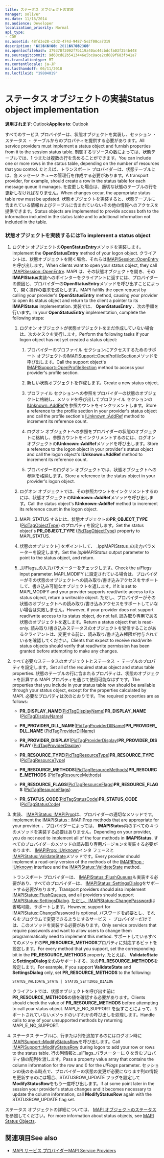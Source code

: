 ```yaml
---
title: ステータス オブジェクトの実装
manager: soliver
ms.date: 11/16/2014
ms.audience: Developer
localization_priority: Normal
api_type:
- COM
ms.assetid: 48fd3e28-c2d2-474d-9487-5e2f08ca7319
description: '�ŏI�X�V��: 2011�N7��23��'
ms.openlocfilehash: 379378f2092f7b119a40ac44cbdcfa03f254b448
ms.sourcegitcommit: 9d60cd82b5413446e5bc8ace2cd689f683fb41a7
ms.translationtype: MT
ms.contentlocale: ja-JP
ms.lasthandoff: 06/11/2018
ms.locfileid: "19804019"
---
```

# <a name="status-object-implementation"></a><span data-ttu-id="a5935-103">ステータス オブジェクトの実装</span><span class="sxs-lookup"><span data-stu-id="a5935-103">Status object implementation</span></span>

<span data-ttu-id="a5935-104">**適用されます**: Outlook</span><span class="sxs-lookup"><span data-stu-id="a5935-104">**Applies to**: Outlook</span></span> 
  
<span data-ttu-id="a5935-105">すべてのサービス プロバイダーは、状態オブジェクトを実装し、セッション ・ ステータス ・ テーブルからのプロパティを提供する必要があります。</span><span class="sxs-lookup"><span data-stu-id="a5935-105">All service providers must implement a status object and furnish properties from it to the session status table.</span></span> <span data-ttu-id="a5935-106">制御するリソースの数によっては、状態テーブルでは、1 つまたは複数の行を含めることができます。</span><span class="sxs-lookup"><span data-stu-id="a5935-106">You can include one or more rows in the status table, depending on the number of resources that you control.</span></span> <span data-ttu-id="a5935-107">たとえば、トランスポート プロバイダーは、状態テーブルには、各メッセージ キューの管理行を作成する必要があります。</span><span class="sxs-lookup"><span data-stu-id="a5935-107">A transport provider, for example, should create a row in the status table for each message queue it manages.</span></span> <span data-ttu-id="a5935-108">を変更した場合は、適切な状態のテーブルの行を更新しなければなりません。</span><span class="sxs-lookup"><span data-stu-id="a5935-108">When changes occur, the appropriate status table row must be updated.</span></span> <span data-ttu-id="a5935-109">状態オブジェクトを実装すると、状態テーブルに含まれている情報およびテーブルに含まれていないその他の情報へのアクセスを提供できます。</span><span class="sxs-lookup"><span data-stu-id="a5935-109">Status objects are implemented to provide access both to the information included in the status table and to additional information not included in the table.</span></span>
  
### <a name="to-implement-a-status-object"></a><span data-ttu-id="a5935-110">状態オブジェクトを実装するには</span><span class="sxs-lookup"><span data-stu-id="a5935-110">To implement a status object</span></span>

1. <span data-ttu-id="a5935-111">ログオン オブジェクトの**OpenStatusEntry**メソッドを実装します。</span><span class="sxs-lookup"><span data-stu-id="a5935-111">Implement the **OpenStatusEntry** method of your logon object.</span></span> <span data-ttu-id="a5935-112">クライアントは、状態オブジェクトを開く場合、それらは[IMAPISession::OpenEntry](imapisession-openentry.md)を呼び出します。</span><span class="sxs-lookup"><span data-stu-id="a5935-112">When clients want to open your status object, they call [IMAPISession::OpenEntry](imapisession-openentry.md).</span></span> <span data-ttu-id="a5935-113">MAPI は、その状態オブジェクトを開き、その**IMAPIStatus**実装へのポインターをクライアントに返すには、プロバイダーの原因と、プロバイダーの**OpenStatusEntry**メソッドを呼び出すことによって、開く操作の要求を満たします。</span><span class="sxs-lookup"><span data-stu-id="a5935-113">MAPI fulfills the open request by calling your provider's **OpenStatusEntry** method, causing your provider to open its status object and return to the client a pointer to its **IMAPIStatus** implementation.</span></span> <span data-ttu-id="a5935-114">実装では、 **OpenStatusEntry** 、次の手順を行います。</span><span class="sxs-lookup"><span data-stu-id="a5935-114">In your **OpenStatusEntry** implementation, complete the following steps:</span></span> 
    
   1. <span data-ttu-id="a5935-115">ログオン オブジェクトが状態オブジェクトをまだ作成していない場合は、次のタスクを実行します。</span><span class="sxs-lookup"><span data-stu-id="a5935-115">Perform the following tasks if your logon object has not yet created a status object:</span></span>
    
      1. <span data-ttu-id="a5935-116">プロバイダーのプロファイル セクションにアクセスするためのサポート オブジェクトの[IMAPISupport::OpenProfileSection](imapisupport-openprofilesection.md)メソッドを呼び出します。</span><span class="sxs-lookup"><span data-stu-id="a5935-116">Call the support object's [IMAPISupport::OpenProfileSection](imapisupport-openprofilesection.md) method to access your provider's profile section.</span></span> 
          
      2. <span data-ttu-id="a5935-117">新しい状態オブジェクトを作成します。</span><span class="sxs-lookup"><span data-stu-id="a5935-117">Create a new status object.</span></span>
          
      3. <span data-ttu-id="a5935-118">プロファイル セクションへの参照をプロバイダーの状態のオブジェクトに格納し、メソッドを呼び出してプロファイル セクションの[IUnknown::AddRef](http://msdn.microsoft.com/library/b4316efd-73d4-4995-b898-8025a316ba63%28Office.15%29.aspx)を参照カウントをインクリメントします。</span><span class="sxs-lookup"><span data-stu-id="a5935-118">Store a reference to the profile section in your provider's status object and call the profile section's [IUnknown::AddRef](http://msdn.microsoft.com/library/b4316efd-73d4-4995-b898-8025a316ba63%28Office.15%29.aspx) method to increment its reference count.</span></span> 
          
      4. <span data-ttu-id="a5935-119">ログオン オブジェクトへの参照をプロバイダーの状態のオブジェクトに格納し、参照カウントをインクリメントするのには、ログオン オブジェクトの**IUnknown::AddRef**メソッドを呼び出します。</span><span class="sxs-lookup"><span data-stu-id="a5935-119">Store a reference to the logon object in your provider's status object and call the logon object's **IUnknown::AddRef** method to increment its reference count.</span></span> 
          
      5. <span data-ttu-id="a5935-120">プロバイダーのログオン オブジェクトでは、状態オブジェクトへの参照を格納します。</span><span class="sxs-lookup"><span data-stu-id="a5935-120">Store a reference to the status object in your provider's logon object.</span></span>
    
   2. <span data-ttu-id="a5935-121">ログオン オブジェクトでは、その参照カウントをインクリメントするのには、状態オブジェクトの**IUnknown::AddRef**メソッドを呼び出します。</span><span class="sxs-lookup"><span data-stu-id="a5935-121">Call the status object's **IUnknown::AddRef** method to increment its reference count in the logon object.</span></span> 
    
   3. <span data-ttu-id="a5935-122">MAPI_STATUS するには、状態オブジェクトの**PR_OBJECT_TYPE** ([PidTagObjectType](pidtagobjecttype-canonical-property.md)) のプロパティを設定します。</span><span class="sxs-lookup"><span data-stu-id="a5935-122">Set the status object's **PR_OBJECT_TYPE** ([PidTagObjectType](pidtagobjecttype-canonical-property.md)) property to MAPI_STATUS.</span></span>
    
   4. <span data-ttu-id="a5935-123">状態のオブジェクト] をポイントして、 _lppMAPIStatus_の出力パラメーターを設定します。</span><span class="sxs-lookup"><span data-stu-id="a5935-123">Set the  _lppMAPIStatus_ output parameter to point to the status object, and return.</span></span> 
    
   5. <span data-ttu-id="a5935-124">_UlFlags_の入力パラメーターをチェックします。</span><span class="sxs-lookup"><span data-stu-id="a5935-124">Check the  _ulFlags_ input parameter.</span></span> <span data-ttu-id="a5935-125">MAPI_MODIFY に設定されている場合は、プロバイダーがその状態のオブジェクトへの読み取り/書き込みアクセスをサポートして、書き込み可能なオブジェクトを返します。</span><span class="sxs-lookup"><span data-stu-id="a5935-125">If it is set to MAPI_MODIFY and your provider supports read/write access to its status object, return a writeable object.</span></span> <span data-ttu-id="a5935-126">ただし、プロバイダーがその状態のオブジェクトへの読み取り/書き込みアクセスをサポートしていない場合は失敗しません。</span><span class="sxs-lookup"><span data-stu-id="a5935-126">However, if your provider does not support read/write access to its status object, do not fail.</span></span> <span data-ttu-id="a5935-127">読み取り専用である状態のオブジェクトを返します。</span><span class="sxs-lookup"><span data-stu-id="a5935-127">Return a status object that is read-only.</span></span> <span data-ttu-id="a5935-128">読み取り/書き込みステータスのオブジェクトを受信することがあるクライアントは、変更する前に、読み取り/書き込み権限が付与されているを確認してください。</span><span class="sxs-lookup"><span data-stu-id="a5935-128">Clients that expect to receive read/write status objects should verify that read/write permission has been granted before attempting to make any changes.</span></span> 
    
2. <span data-ttu-id="a5935-129">すべて必要なステータスのオブジェクトとステータス ・ テーブルのプロパティを設定します。</span><span class="sxs-lookup"><span data-stu-id="a5935-129">Set all of the required status object and status table properties.</span></span> <span data-ttu-id="a5935-130">状態のテーブルの行に含まれるプロパティは、状態のオブジェクトを計算する MAPI プロパティを通じて使用可能なはずです。</span><span class="sxs-lookup"><span data-stu-id="a5935-130">The properties that you include in your status table row should be available through your status object, except for the properties calculated by MAPI.</span></span> <span data-ttu-id="a5935-131">必要なプロパティは次のとおりです。</span><span class="sxs-lookup"><span data-stu-id="a5935-131">The required properties are as follows:</span></span>
    
   - <span data-ttu-id="a5935-132">**PR_DISPLAY_NAME**([PidTagDisplayName](pidtagdisplayname-canonical-property.md))</span><span class="sxs-lookup"><span data-stu-id="a5935-132">**PR_DISPLAY_NAME** ([PidTagDisplayName](pidtagdisplayname-canonical-property.md))</span></span>
    
   - <span data-ttu-id="a5935-133">**PR_PROVIDER_DLL_NAME**([PidTagProviderDllName](pidtagproviderdllname-canonical-property.md))</span><span class="sxs-lookup"><span data-stu-id="a5935-133">**PR_PROVIDER_DLL_NAME** ([PidTagProviderDllName](pidtagproviderdllname-canonical-property.md))</span></span>
    
   - <span data-ttu-id="a5935-134">**PR_PROVIDER_DISPLAY**([PidTagProviderDisplay](pidtagproviderdisplay-canonical-property.md))</span><span class="sxs-lookup"><span data-stu-id="a5935-134">**PR_PROVIDER_DISPLAY** ([PidTagProviderDisplay](pidtagproviderdisplay-canonical-property.md))</span></span>
    
   - <span data-ttu-id="a5935-135">**PR_RESOURCE_TYPE**([PidTagResourceType](pidtagresourcetype-canonical-property.md))</span><span class="sxs-lookup"><span data-stu-id="a5935-135">**PR_RESOURCE_TYPE** ([PidTagResourceType](pidtagresourcetype-canonical-property.md))</span></span>
    
   - <span data-ttu-id="a5935-136">**PR_RESOURCE_METHODS**([PidTagResourceMethods](pidtagresourcemethods-canonical-property.md))</span><span class="sxs-lookup"><span data-stu-id="a5935-136">**PR_RESOURCE_METHODS** ([PidTagResourceMethods](pidtagresourcemethods-canonical-property.md))</span></span>
    
   - <span data-ttu-id="a5935-137">**PR_RESOURCE_FLAGS**([PidTagResourceFlags](pidtagresourceflags-canonical-property.md))</span><span class="sxs-lookup"><span data-stu-id="a5935-137">**PR_RESOURCE_FLAGS** ([PidTagResourceFlags](pidtagresourceflags-canonical-property.md))</span></span>
    
   - <span data-ttu-id="a5935-138">**PR_STATUS_CODE**([PidTagStatusCode](pidtagstatuscode-canonical-property.md))</span><span class="sxs-lookup"><span data-stu-id="a5935-138">**PR_STATUS_CODE** ([PidTagStatusCode](pidtagstatuscode-canonical-property.md))</span></span>
    
3. <span data-ttu-id="a5935-139">実装、 [IMAPIStatus: IMAPIProp](imapistatusimapiprop.md)は、プロバイダーの適切なメソッドです。</span><span class="sxs-lookup"><span data-stu-id="a5935-139">Implement the [IMAPIStatus : IMAPIProp](imapistatusimapiprop.md) methods that are appropriate for your provider.</span></span> <span data-ttu-id="a5935-140">、プロバイダーによっては、 **IMAPIStatus**内のすべての 4 つのメソッドを実装する必要はありません。</span><span class="sxs-lookup"><span data-stu-id="a5935-140">Depending on your provider, you do not need to implement all of the four methods in **IMAPIStatus**.</span></span> <span data-ttu-id="a5935-141">すべてのプロバイダーのメソッドの読み取り専用バージョンを実装する必要があります、 [IMAPIProp: IUnknown](imapipropiunknown.md)インタ フェースと[IMAPIStatus::ValidateState](imapistatus-validatestate.md)メソッドです。</span><span class="sxs-lookup"><span data-stu-id="a5935-141">Every provider should implement a read-only version of the methods of the [IMAPIProp : IUnknown](imapipropiunknown.md) interface and the [IMAPIStatus::ValidateState](imapistatus-validatestate.md) method.</span></span> 

   <span data-ttu-id="a5935-142">トランスポート プロバイダーは、 [IMAPIStatus::FlushQueues](imapistatus-flushqueues.md)も実装する必要があり、すべてのプロバイダーは、 [IMAPIStatus::SettingsDialog](imapistatus-settingsdialog.md)をサポートする必要があります。</span><span class="sxs-lookup"><span data-stu-id="a5935-142">Transport providers should also implement [IMAPIStatus::FlushQueues](imapistatus-flushqueues.md), and all providers should support [IMAPIStatus::SettingsDialog](imapistatus-settingsdialog.md).</span></span> <span data-ttu-id="a5935-143">[ただし、IMAPIStatus::ChangePassword](imapistatus-changepassword.md)は省略可能、サポートします。</span><span class="sxs-lookup"><span data-stu-id="a5935-143">However, support for [IMAPIStatus::ChangePassword](imapistatus-changepassword.md) is optional.</span></span> <span data-ttu-id="a5935-144">パスワードを必要とし、それらをプログラムで変更できるようにするサービス ・ プロバイダーだけでは、このメソッドを実装する必要があります。</span><span class="sxs-lookup"><span data-stu-id="a5935-144">Only service providers that require passwords and want to allow users to change them programmatically need to implement this method.</span></span> <span data-ttu-id="a5935-145">サポートしているすべてのメソッドの**PR_RESOURCE_METHODS**プロパティに対応するビットを設定します。</span><span class="sxs-lookup"><span data-stu-id="a5935-145">For every method that you support, set the corresponding bit in the **PR_RESOURCE_METHODS** property.</span></span> <span data-ttu-id="a5935-146">たとえば、 **ValidateState**と**SettingsDialog**をのみサポートする、次の**PR_RESOURCE_METHODS**を設定します。</span><span class="sxs-lookup"><span data-stu-id="a5935-146">For example, if you support **ValidateState** and **SettingsDialog** only, set **PR_RESOURCE_METHODS** to the following:</span></span> 
    
   `STATUS_VALIDATE_STATE | STATUS_SETTINGS_DIALOG`
    
   <span data-ttu-id="a5935-147">クライアントでは、状態オブジェクトを呼び出す前に**PR_RESOURCE_METHODS**の値を確認する必要があります。</span><span class="sxs-lookup"><span data-stu-id="a5935-147">Clients should check the value of **PR_RESOURCE_METHODS** before attempting to call your status object.</span></span> <span data-ttu-id="a5935-148">MAPI_E_NO_SUPPORT を返すことによって、サポートされていないメソッドのいずれかの呼び出しを処理します。</span><span class="sxs-lookup"><span data-stu-id="a5935-148">Handle calls to any of your unsupported methods by returning MAPI_E_NO_SUPPORT.</span></span> 
    
4. <span data-ttu-id="a5935-149">ステータス テーブルに、行または列を追加するのにはログオン時に[IMAPISupport::ModifyStatusRow](imapisupport-modifystatusrow.md)を呼び出します。</span><span class="sxs-lookup"><span data-stu-id="a5935-149">Call [IMAPISupport::ModifyStatusRow](imapisupport-modifystatusrow.md) during logon to add your row or rows to the status table.</span></span> <span data-ttu-id="a5935-150">行の列情報と_ulFlags_パラメーターに 0 を含むプロパティ値の配列を渡します。</span><span class="sxs-lookup"><span data-stu-id="a5935-150">Pass a property value array that contains the column information for the row and 0 for the  _ulFlags_ parameter.</span></span> <span data-ttu-id="a5935-151">セッションの後のある時点で、プロバイダーの状態の変更が必要になります列の情報を更新するのには場合、STATUSROW_UPDATE フラグを設定して**ModifyStatusRow**をもう一度呼び出します。</span><span class="sxs-lookup"><span data-stu-id="a5935-151">If at some point later in the session your provider's status changes and it becomes necessary to update the column information, call **ModifyStatusRow** again with the STATUSROW_UPDATE flag set.</span></span> 
    
<span data-ttu-id="a5935-152">ステータス オブジェクトの詳細については、 [MAPI オブジェクトのステータス](mapi-status-objects.md)を参照してください。</span><span class="sxs-lookup"><span data-stu-id="a5935-152">For more information about status objects, see [MAPI Status Objects](mapi-status-objects.md).</span></span>
  
## <a name="see-also"></a><span data-ttu-id="a5935-153">関連項目</span><span class="sxs-lookup"><span data-stu-id="a5935-153">See also</span></span>

- [<span data-ttu-id="a5935-154">MAPI サービス プロバイダー</span><span class="sxs-lookup"><span data-stu-id="a5935-154">MAPI Service Providers</span></span>](mapi-service-providers.md)


